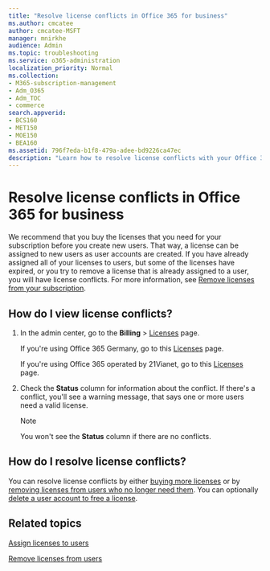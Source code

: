 ```yaml
---
title: "Resolve license conflicts in Office 365 for business"
ms.author: cmcatee
author: cmcatee-MSFT
manager: mnirkhe
audience: Admin
ms.topic: troubleshooting
ms.service: o365-administration
localization_priority: Normal
ms.collection: 
- M365-subscription-management
- Adm_O365
- Adm_TOC
- commerce
search.appverid:
- BCS160
- MET150
- MOE150
- BEA160
ms.assetid: 796f7eda-b1f8-479a-adee-bd9226ca47ec
description: "Learn how to resolve license conflicts with your Office 365 for business subscription."
---
```

<!-- Clone: AgentUniversity\admin\Resolve-license-conflicts.md -->

# Resolve license conflicts in Office 365 for business

We recommend that you buy the licenses that you need for your subscription before you create new users. That way, a license can be assigned to new users as user accounts are created. If you have already assigned all of your licenses to users, but some of the licenses have expired, or you try to remove a license that is already assigned to a user, you will have license conflicts. For more information, see [Remove licenses from your subscription](../subscriptions-and-billing/remove-licenses-from-subscription.md).
  
## How do I view license conflicts?

1. In the admin center, go to the **Billing** \> <a href="https://go.microsoft.com/fwlink/p/?linkid=842264" target="_blank">Licenses</a> page.

    If you're using Office 365 Germany, go to this <a href="https://go.microsoft.com/fwlink/p/?linkid=848038" target="_blank">Licenses</a> page.

    If you're using Office 365 operated by 21Vianet, go to this <a href="https://go.microsoft.com/fwlink/p/?linkid=850625" target="_blank">Licenses</a> page.

2. Check the **Status** column for information about the conflict. If there's a conflict, you'll see a warning message, that says one or more users need a valid license.

    > [!NOTE]
    > You won't see the **Status** column if there are no conflicts.

## How do I resolve license conflicts?

You can resolve license conflicts by either [buying more licenses](buy-licenses.md) or by [removing licenses from users who no longer need them](remove-licenses-from-users.md). You can optionally [delete a user account to free a license](../add-users/delete-a-user.md).
  
## Related topics

[Assign licenses to users](assign-licenses-to-users.md)
  
[Remove licenses from users](remove-licenses-from-users.md)